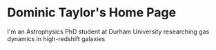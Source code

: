 # Dominic Taylor's Home Page

I'm an Astrophysics PhD student at Durham University researching gas dynamics in high-redshift galaxies
